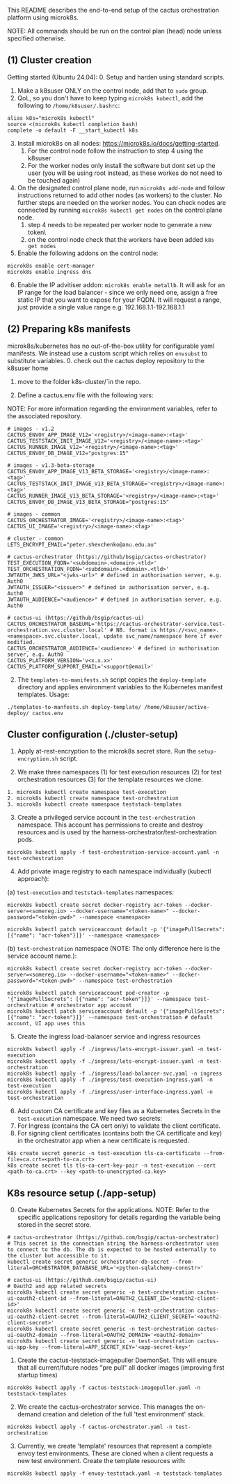 This README describes the end-to-end setup of the cactus orchestration platform using microk8s.

NOTE: All commands should be run on the control plan (head) node unless specified otherwise.

## (1) Cluster creation
Getting started (Ubuntu 24.04):
0. Setup and harden using standard scripts.
1. Make a k8suser ONLY on the control node, add that to `sudo` group.
2. QoL, so you don't have to keep typing `microk8s kubectl`, add the following to `/home/k8suser/.bashrc`:
```
alias k8s="microk8s kubectl"
source <(microk8s kubectl completion bash)
complete -o default -F __start_kubectl k8s
```
3. Install microk8s on all nodes: https://microk8s.io/docs/getting-started.
    1. For the control node follow the instruction to step 4 using the k8suser  
    2. For the worker nodes only install the software but dont set up the user (you will be using root instead, as these workes do not need to be touched again)
4. On the designated control plane node, run `microk8s add-node` and follow instructions returned to add other nodes (as workers) to the cluster. No further steps are needed on the worker nodes. You can check nodes are connected by running `microk8s kubectl get nodes` on the control plane node.
    1. step 4 needs to be repeated per worker node to generate a new token\
    2. on the control node check that the workers have been added `k8s get nodes`   
5. Enable the following addons on the control node:
```
microk8s enable cert-manager
microk8s enable ingress dns
```
6. Enable the IP advitiser addon: `microk8s enable metallb`. It will ask for an IP range for the load balancer - since we only need one, assign a free static IP that you want to expose for your FQDN. It will request a range, just provide a single value range e.g. 192.168.1.1-192.168.1.1

## (2) Preparing k8s manifests
microk8s/kubernetes has no out-of-the-box utility for configurable yaml manifests. We instead use a custom script which relies on `envsubst` to substitute variables.
0. check out the cactus deploy repository to the k8suser home
1. move to the folder k8s-cluster/`in the repo.

2. Define a cactus.env file with the following vars:

NOTE: For more information regarding the environment variables, refer to the associated repository.
```
# images - v1.2
CACTUS_ENVOY_APP_IMAGE_V12='<registry>/<image-name>:<tag>'
CACTUS_TESTSTACK_INIT_IMAGE_V12='<registry>/<image-name>:<tag>'
CACTUS_RUNNER_IMAGE_V12='<registry>/<image-name>:<tag>'
CACTUS_ENVOY_DB_IMAGE_V12="postgres:15"

# images - v1.3-beta-storage
CACTUS_ENVOY_APP_IMAGE_V13_BETA_STORAGE='<registry>/<image-name>:<tag>'
CACTUS_TESTSTACK_INIT_IMAGE_V13_BETA_STORAGE='<registry>/<image-name>:<tag>'
CACTUS_RUNNER_IMAGE_V13_BETA_STORAGE='<registry>/<image-name>:<tag>'
CACTUS_ENVOY_DB_IMAGE_V13_BETA_STORAGE="postgres:15"

# images - common
CACTUS_ORCHESTRATOR_IMAGE='<registry>/<image-name>:<tag>'
CACTUS_UI_IMAGE='<registry>/<image-name>:<tag>'

# cluster - common
LETS_ENCRYPT_EMAIL="peter.shevchenko@anu.edu.au"

# cactus-orchestrator (https://github/bsgip/cactus-orchestrator)
TEST_EXECUTION_FQDN='<subdomain>.<domain>.<tld>'
TEST_ORCHESTRATION_FQDN='<subdomain>.<domain>.<tld>'
JWTAUTH_JWKS_URL="<jwks-url>" # defined in authorisation server, e.g. Auth0
JWTAUTH_ISSUER="<issuer>" # defined in authorisation server, e.g. Auth0
JWTAUTH_AUDIENCE="<audience>" # defined in authorisation server, e.g. Auth0

# cactus-ui (https://github/bsgip/cactus-ui)
CACTUS_ORCHESTRATOR_BASEURL='https://cactus-orchestrator-service.test-orchestration.svc.cluster.local' # NB. format is https://<svc_name>.<namespace>.svc.cluster.local, update svc_name/namespace here if ever modified.
CACTUS_ORCHESTRATOR_AUDIENCE='<audience>' # defined in authorisation server, e.g. Auth0
CACTUS_PLATFORM_VERSION='v<x.x.x>'
CACTUS_PLATFORM_SUPPORT_EMAIL='<support@email>'
```

2. The `templates-to-manifests.sh` script copies the `deploy-template` directory and applies environment variables to the Kubernetes manifest templates. Usage:
```
./templates-to-manfests.sh deploy-template/ /home/k8suser/active-deploy/ cactus.env
```

## Cluster configuration (./cluster-setup)
1. Apply at-rest-encryption to the microk8s secret store. Run the `setup-encryption.sh` script.

2. We make three namespaces (1) for test execution resources (2) for test orchestration resources (3) for the template resources we clone:
```
1. microk8s kubectl create namespace test-execution
2. microk8s kubectl create namespace test-orchestration
3. microk8s kubectl create namespace teststack-templates
```
3. Create a privileged service account in the `test-orchestration` namespace. This account has permissions to create and destroy resources and is used by the harness-orchestrator/test-orchestration pods.
```
microk8s kubectl apply -f test-orchestration-service-account.yaml -n test-orchestration
```
4. Add private image registry to each namespace individually (kubectl approach):

(a) `test-execution` and `teststack-templates` namespaces:
```
microk8s kubectl create secret docker-registry acr-token --docker-server=<somereg.io> --docker-username="<token-name>" --docker-password="<token-pwd>" --namespace <namespace>

microk8s kubectl patch serviceaccount default -p '{"imagePullSecrets": [{"name": "acr-token"}]}' --namespace <namespace>
```
(b) `test-orchestration` namespace (NOTE: The only difference here is the service account name.):
```
microk8s kubectl create secret docker-registry acr-token --docker-server=<somereg.io> --docker-username="<token-name>" --docker-password="<token-pwd>" --namespace test-orchestration

microk8s kubectl patch serviceaccount pod-creator -p '{"imagePullSecrets": [{"name": "acr-token"}]}' --namespace test-orchestration # orchestrator app account
microk8s kubectl patch serviceaccount default -p '{"imagePullSecrets": [{"name": "acr-token"}]}' --namespace test-orchestration # default account, UI app uses this
```
5. Create the ingress load-balancer service and ingress resources
```
microk8s kubectl apply -f ./ingress/lets-encrypt-issuer.yaml -n test-execution
microk8s kubectl apply -f ./ingress/lets-encrypt-issuer.yaml -n test-orchestration
microk8s kubectl apply -f ./ingress/load-balancer-svc.yaml -n ingress
microk8s kubectl apply -f ./ingress/test-execution-ingress.yaml -n test-execution
microk8s kubectl apply -f ./ingress/user-interface-ingress.yaml -n test-orchestration
```

6. Add custom CA certificate and key files as a Kubernetes Secrets in the `test-execution` namespace. We need two secrets:
 1. For Ingress (contains the CA cert only) to validate the client certificate.
 2. For signing client certificates (contains both the CA certificate and key) in the orchestrator app when a new certificate is requested.
```
k8s create secret generic -n test-execution tls-ca-certificate --from-file=ca.crt=<path-to-ca.crt>
k8s create secret tls tls-ca-cert-key-pair -n test-execution --cert <path-to-ca.crt> --key <path-to-unencrypted-ca.key>
```

## K8s resource setup (./app-setup)
0. Create Kubernetes Secrets for the applications. NOTE: Refer to the specific applications repository for details regarding the variable being stored in the secret store.
```
# cactus-orchestrator (https://github.com/bsgip/cactus-orchestrator)
# This secret is the connection string the harness-orchestrator uses to connect to the db. The db is expected to be hosted externally to the cluster but accessible to it.
kubectl create secret generic orchestrator-db-secret --from-literal=ORCHESTRATOR_DATABASE_URL='<python-sqlalchemy-connstr>'

# cactus-ui (https://github.com/bsgip/cactus-ui)
# Oauth2 and app related secrets
microk8s kubectl create secret generic -n test-orchestration cactus-ui-oauth2-client-id --from-literal=OAUTH2_CLIENT_ID='<oauth2-client-id>'
microk8s kubectl create secret generic -n test-orchestration cactus-ui-oauth2-client-secret --from-literal=OAUTH2_CLIENT_SECRET='<oauth2-client-secret>'
microk8s kubectl create secret generic -n test-orchestration cactus-ui-oauth2-domain --from-literal=OAUTH2_DOMAIN='<oauth2-domain>'
microk8s kubectl create secret generic -n test-orchestration cactus-ui-app-key --from-literal=APP_SECRET_KEY='<app-secret-key>'
```
1. Create the cactus-teststack-imagepuller DaemonSet. This will ensure that all current/future nodes "pre pull" all docker images (improving first startup times)
```
microk8s kubectl apply -f cactus-teststack-imagepuller.yaml -n teststack-templates
```

2. We create the cactus-orchestrator service. This manages the on-demand creation and deletion of the full 'test environment' stack.
```
microk8s kubectl apply -f cactus-orchestrator.yaml -n test-orchestration
```

3. Currently, we create 'template' resources that represent a complete envoy test environments. These are cloned when a client requests a new test environment. Create the template resources with:
```
microk8s kubectl apply -f envoy-teststack.yaml -n teststack-templates
```
